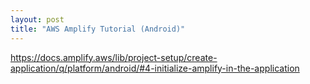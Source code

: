 ```yaml
---
layout: post
title: "AWS Amplify Tutorial (Android)"
---
```

https://docs.amplify.aws/lib/project-setup/create-application/q/platform/android/#4-initialize-amplify-in-the-application

